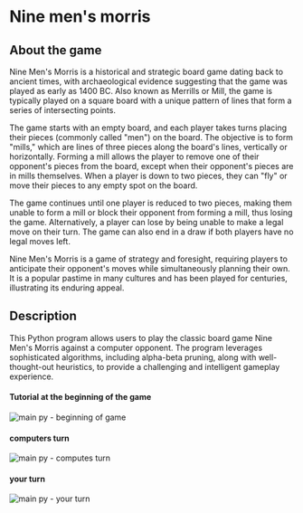 # Nine men's morris

## About the game
Nine Men's Morris is a historical and strategic board game dating back to ancient times, with archaeological evidence suggesting that the game was played as early as 1400 BC. Also known as Merrills or Mill, the game is typically played on a square board with a unique pattern of lines that form a series of intersecting points.

The game starts with an empty board, and each player takes turns placing their pieces (commonly called "men") on the board. The objective is to form "mills," which are lines of three pieces along the board's lines, vertically or horizontally. Forming a mill allows the player to remove one of their opponent's pieces from the board, except when their opponent's pieces are in mills themselves. When a player is down to two pieces, they can "fly" or move their pieces to any empty spot on the board.

The game continues until one player is reduced to two pieces, making them unable to form a mill or block their opponent from forming a mill, thus losing the game. Alternatively, a player can lose by being unable to make a legal move on their turn. The game can also end in a draw if both players have no legal moves left.

Nine Men's Morris is a game of strategy and foresight, requiring players to anticipate their opponent's moves while simultaneously planning their own. It is a popular pastime in many cultures and has been played for centuries, illustrating its enduring appeal.

## Description
This Python program allows users to play the classic board game Nine Men's Morris against a computer opponent. The program leverages sophisticated algorithms, including alpha-beta pruning, along with well-thought-out heuristics, to provide a challenging and intelligent gameplay experience.

#### Tutorial at the beginning of the game
![main py - beginning of game](https://github.com/milamilovic/Mice/assets/104532211/66bbdc8f-0482-4b1d-a4a8-4f0666da8efd)

#### computers turn
![main py - computes turn](https://github.com/milamilovic/Mice/assets/104532211/cc77b326-b6e5-40a0-85d9-947dd049e443)


#### your turn
![main py - your turn](https://github.com/milamilovic/Mice/assets/104532211/60e7b257-8f31-4145-aaa2-082b60052bd2)

